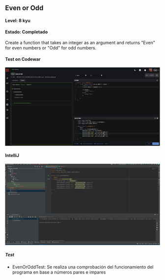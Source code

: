 ## Even or Odd
#### Level: 8 kyu
#### Estado: Completado
Create a function that takes an integer as an argument and returns "Even" for even numbers or "Odd" for odd numbers.

#### Test on Codewar
![CODEWARS](img/img.png)

#### IntelliJ
![IntelliJ](img/IntelliJ.png)
##### Test

- EvenOrOddTest: Se realiza una comprobación del funcionamiento del programa en base a números pares e impares
